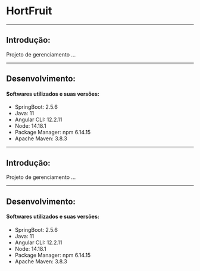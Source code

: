 # HortFruit

<hr>

## Introdução:

Projeto de gerenciamento ...

<hr>

## Desenvolvimento:

#### Softwares utilizados e suas versões:

- SpringBoot: 2.5.6
- Java: 11
- Angular CLI: 12.2.11
- Node: 14.18.1
- Package Manager: npm 6.14.15 
- Apache Maven: 3.8.3







<hr>

## Introdução:

Projeto de gerenciamento ...

<hr>

## Desenvolvimento:

#### Softwares utilizados e suas versões:

- SpringBoot: 2.5.6
- Java: 11
- Angular CLI: 12.2.11
- Node: 14.18.1
- Package Manager: npm 6.14.15 
- Apache Maven: 3.8.3





